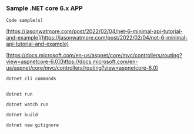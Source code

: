 ### Sample .NET core 6.x APP


```Code sample(s)```

[https://jasonwatmore.com/post/2022/02/04/net-6-minimal-api-tutorial-and-example](https://jasonwatmore.com/post/2022/02/04/net-6-minimal-api-tutorial-and-example)


[https://docs.microsoft.com/en-us/aspnet/core/mvc/controllers/routing?view=aspnetcore-6.0](https://docs.microsoft.com/en-us/aspnet/core/mvc/controllers/routing?view=aspnetcore-6.0)



```dotnet cli commands```


````

dotnet run

dotnet watch run

dotnet build

dotnet new gitignore

````


